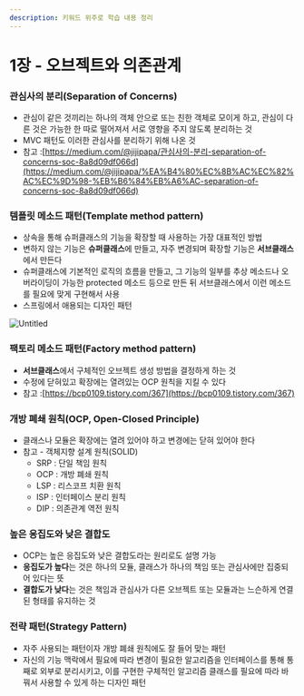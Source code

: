 ```yaml
---
description: 키워드 위주로 학습 내용 정리
---
```


# 1장 - 오브젝트와 의존관계

### 관심사의 분리(Separation of Concerns)

* 관심이 같은 것끼리는 하나의 객체 안으로 또는 친한 객체로 모이게 하고, 관심이 다른 것은 가능한 한 따로 떨어져서 서로 영향을 주지 않도록 분리하는 것
* MVC 패턴도 이러한 관심사를 분리하기 위해 나온 것
* 참고 :[https://medium.com/@jijipapa/관심사의-분리-separation-of-concerns-soc-8a8d09df066d](https://medium.com/@jijipapa/%EA%B4%80%EC%8B%AC%EC%82%AC%EC%9D%98-%EB%B6%84%EB%A6%AC-separation-of-concerns-soc-8a8d09df066d)

### 템플릿 메소드 패턴(Template method pattern)

* 상속을 통해 슈퍼클래스의 기능을 확장할 때 사용하는 가장 대표적인 방법
* 변하지 않는 기능은 **슈퍼클래스**에 만들고, 자주 변경되며 확장할 기능은 **서브클래스**에서 만든다
* 슈퍼클래스에 기본적인 로직의 흐름을 만들고, 그 기능의 일부를 추상 메소드나 오버라이딩이 가능한 protected 메소드 등으로 만든 뒤 서브클래스에서 이런 메소드를 필요에 맞게 구현해서 사용
* 스프링에서 애용되는 디자인 패턴

![Untitled](https://s3-us-west-2.amazonaws.com/secure.notion-static.com/ac358cd1-0556-4a90-8c2e-771a05b66087/Untitled.png)

### 팩토리 메소드 패턴(Factory method pattern)

* **서브클래스**에서 구체적인 오브젝트 생성 방법을 결정하게 하는 것
* 수정에 닫혀있고 확장에는 열려있는 OCP 원칙을 지킬 수 있다
* 참고 :[https://bcp0109.tistory.com/367](https://bcp0109.tistory.com/367)

### 개방 폐쇄 원칙(OCP, Open-Closed Principle)

* 클래스나 모듈은 확장에는 열려 있어야 하고 변경에는 닫혀 있어야 한다
* 참고 - 객체지향 설계 원칙(SOLID)
  * SRP : 단일 책임 원칙
  * OCP : 개방 폐쇄 원칙
  * LSP : 리스코프 치환 원칙
  * ISP : 인터페이스 분리 원칙
  * DIP : 의존관계 역전 원칙

### 높은 응집도와 낮은 결합도

* OCP는 높은 응집도와 낮은 결합도라는 원리로도 설명 가능
* **응집도가 높다**는 것은 하나의 모듈, 클래스가 하나의 책임 또는 관심사에만 집중되어 있다는 뜻
* **결합도가 낮다**는 것은 책임과 관심사가 다른 오브젝트 또는 모듈과는 느슨하게 연결된 형태를 유지하는 것

### 전략 패턴(Strategy Pattern)

* 자주 사용되는 패턴이자 개방 폐쇄 원칙에도 잘 들어 맞는 패턴
* 자신의 기능 맥락에서 필요에 따라 변경이 필요한 알고리즘을 인터페이스를 통해 통째로 외부로 분리시키고, 이를 구현한 구체적인 알고리즘 클래스를 필요에 따라 바꿔서 사용할 수 있게 하는 디자인 패턴
